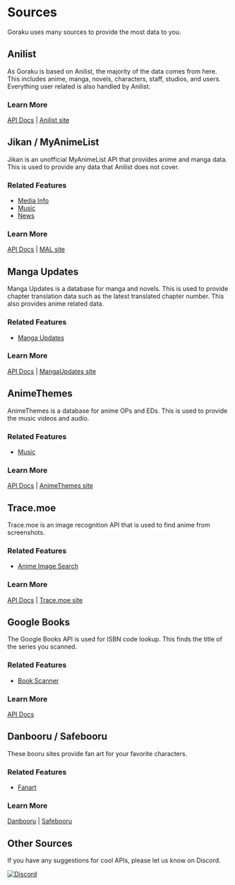 # Sources

Goraku uses many sources to provide the most data to you.

## Anilist
As Goraku is based on Anilist, the majority of the data comes from here. This includes anime, manga, novels, characters, staff, studios, and users. Everything user related is also handled by Anilist.

### Learn More
[API Docs](https://anilist.gitbook.io/anilist-apiv2-docs/) | [Anilist site](https://anilist.co/)


## Jikan / MyAnimeList
Jikan is an unofficial MyAnimeList API that provides anime and manga data. This is used to provide any data that Anilist does not cover.

### Related Features
- [Media Info](../features/discover/media/)
- [Music](../features/music/)
- [News](../features/news/)

### Learn More
[API Docs](https://jikan.moe/) | [MAL site](https://myanimelist.net/)


## Manga Updates
Manga Updates is a database for manga and novels. This is used to provide chapter translation data such as the latest translated chapter number. This also provides anime related data.

### Related Features
- [Manga Updates](../features/mangaupdates/)

### Learn More
[API Docs](https://api.mangaupdates.com/) | [MangaUpdates site](https://www.mangaupdates.com/)

## AnimeThemes
AnimeThemes is a database for anime OPs and EDs. This is used to provide the music videos and audio.

### Related Features
- [Music](../features/music/)

### Learn More
[API Docs](https://api-docs.animethemes.moe/) | [AnimeThemes site](https://animethemes.moe/)

## Trace.moe
Trace.moe is an image recognition API that is used to find anime from screenshots.

### Related Features
- [Anime Image Search](../features/discover/search/index.md#anime)

### Learn More
[API Docs](https://soruly.github.io/trace.moe-api/#/) | [Trace.moe site](https://trace.moe/)

## Google Books
The Google Books API is used for ISBN code lookup. This finds the title of the series you scanned.

### Related Features
- [Book Scanner](../features/bookscan/)

### Learn More
[API Docs](https://developers.google.com/books/)


## Danbooru / Safebooru
These booru sites provide fan art for your favorite characters. 

### Related Features
- [Fanart](../features/fanart/)

### Learn More
[Danbooru](https://danbooru.donmai.us/) | [Safebooru](https://safebooru.donmai.us/)


## Other Sources
If you have any suggestions for cool APIs, please let us know on Discord.

<a href="https://discord.gg/6WTm3U5ACY">

![Discord](https://img.shields.io/discord/1184992914330366044?style=for-the-badge&logo=discord)

</a>